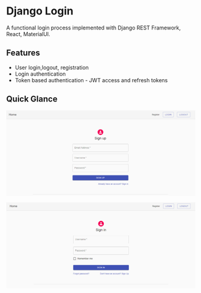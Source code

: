 # Django Login

A functional login process implemented with Django REST Framework, React, MaterialUI.

## Features

- User login,logout, registration
- Login authentication
- Token based authentication - JWT access and refresh tokens

## Quick Glance

![dashboard](screenshots/register.png)

![dashboard](screenshots/login.png)
